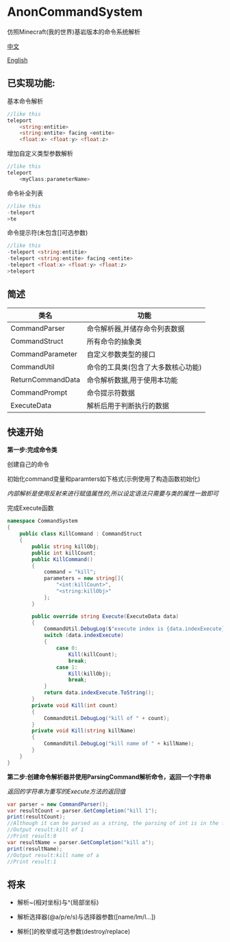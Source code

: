 # AnonCommandSystem
仿照Minecraft(我的世界)基岩版本的命令系统解析

[中文](https://github.com/Anon-K/AnonCommandSystem/README.zh.md)

[English](https://github.com/Anon-K/AnonCommandSystem/README.md)

## 已实现功能:

基本命令解析

```c#
//like this
teleport
    <string:entitie>
    <string:entite> facing <entite>
    <float:x> <float:y> <float:z>
```

增加自定义类型参数解析

```C#
//like this
teleport
    <myClass:parameterName>
```

命令补全列表

```c#
//like this
-teleport
>te
```

命令提示符(未包含[]可选参数)

```c#
//like this
-teleport <string:entitie>
-teleport <string:entite> facing <entite>
-teleport <float:x> <float:y> <float:z>
>teleport 
```

## 简述

| 类名              | 功能                               |
| ----------------- | ---------------------------------- |
| CommandParser     | 命令解析器,并储存命令列表数据      |
| CommandStruct     | 所有命令的抽象类                   |
| CommandParameter  | 自定义参数类型的接口               |
| CommandUtil       | 命令的工具类(包含了大多数核心功能) |
| ReturnCommandData | 命令解析数据,用于使用本功能        |
| CommandPrompt     | 命令提示符数据                     |
| ExecuteData       | 解析后用于判断执行的数据           |

## 快速开始

**第一步:完成命令类**

创建自己的命令

初始化command变量和paramters如下格式(示例使用了构造函数初始化)

*内部解析是使用反射来进行赋值属性的,所以设定语法只需要与类的属性一致即可*

完成Execute函数

```C#	
namespace CommandSystem
{
    public class KillCommand : CommandStruct
    {
        public string killObj;
        public int killCount;
        public KillCommand()
        {
            command = "kill";
            parameters = new string[]{
                "<int:killCount>",
                "<string:killObj>"
            };
        }

        public override string Execute(ExecuteData data)
        {
            CommandUtil.DebugLog($"execute index is {data.indexExecute},Results of the {data.resultStr}");
            switch (data.indexExecute)
            {
                case 0:
                    Kill(killCount);
                    break;
                case 1:
                    Kill(killObj);
                    break;
            }
            return data.indexExecute.ToString();
        }
        private void Kill(int count)
        {
            CommandUtil.DebugLog("kill of " + count);
        }
        private void Kill(string killName)
        {
            CommandUtil.DebugLog("kill name of " + killName);
        }
    }
}
```

**第二步:创建命令解析器并使用ParsingCommand解析命令，返回一个字符串**

*返回的字符串为重写的Execute方法的返回值*

```C#
var parser = new CommandParser();
var resultCount = parser.GetCompletion("kill 1");
print(resultCount);
//Although it can be parsed as a string, the parsing of int is in the front, so the priority is higher than the latter
//Output result:kill of 1
//Print result:0
var resultName = parser.GetCompletion("kill a");
print(resultName);
//Output result:kill name of a
//Print result:1
```

## 将来

+ 解析~(相对坐标)与^(局部坐标)
+ 解析选择器(@a/p/e/s)与选择器参数([name/lm/l...])

+ 解析[]的枚举或可选参数(destroy/replace)
